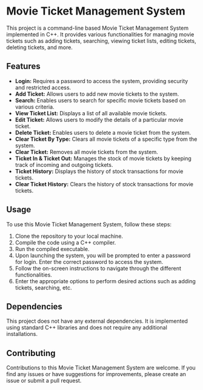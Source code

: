 # Movie Ticket Management System

This project is a command-line based Movie Ticket Management System implemented in C++. It provides various functionalities for managing movie tickets such as adding tickets, searching, viewing ticket lists, editing tickets, deleting tickets, and more.

## Features

- **Login:** Requires a password to access the system, providing security and restricted access.
- **Add Ticket:** Allows users to add new movie tickets to the system.
- **Search:** Enables users to search for specific movie tickets based on various criteria.
- **View Ticket List:** Displays a list of all available movie tickets.
- **Edit Ticket:** Allows users to modify the details of a particular movie ticket.
- **Delete Ticket:** Enables users to delete a movie ticket from the system.
- **Clear Ticket By Type:** Clears all movie tickets of a specific type from the system.
- **Clear Ticket:** Removes all movie tickets from the system.
- **Ticket In & Ticket Out:** Manages the stock of movie tickets by keeping track of incoming and outgoing tickets.
- **Ticket History:** Displays the history of stock transactions for movie tickets.
- **Clear Ticket History:** Clears the history of stock transactions for movie tickets.

## Usage

To use this Movie Ticket Management System, follow these steps:

1. Clone the repository to your local machine.
2. Compile the code using a C++ compiler.
3. Run the compiled executable.
4. Upon launching the system, you will be prompted to enter a password for login. Enter the correct password to access the system.
5. Follow the on-screen instructions to navigate through the different functionalities.
6. Enter the appropriate options to perform desired actions such as adding tickets, searching, etc.

## Dependencies

This project does not have any external dependencies. It is implemented using standard C++ libraries and does not require any additional installations.

## Contributing

Contributions to this Movie Ticket Management System are welcome. If you find any issues or have suggestions for improvements, please create an issue or submit a pull request.
